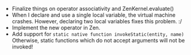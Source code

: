 * Finalize things on operator associativity and ZenKernel.evaluate()
 * When I declare and use a single local variable, the virtual machine crashes.
   However, declaring two local variables fixes this problem. :/
 * Implement the new operator in Zen.
 * Add support for 
   `static native function invokeStatic(entity, name)`
   Otherwise, static functions which do not accept arguments will not be invoked!